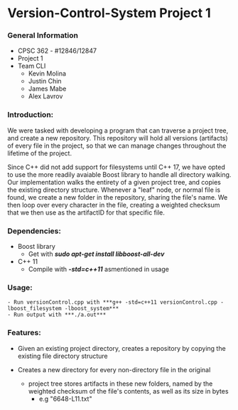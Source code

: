 # Version-Control-System Project 1 #

### General Information ###
* CPSC 362 - #12846/12847
* Project 1
* Team CLI
  * Kevin Molina
  * Justin Chin
  * James Mabe
  * Alex Lavrov

### Introduction: ###

We were tasked with developing a program that can traverse a project
tree, and create a new repository. This repository will hold all
versions (artifacts) of every file in the project, so that we can
manage changes throughout the lifetime of the project.

Since C++ did not add support for filesystems until C++ 17, we have
opted to use the more readily avaiable Boost library to handle all
directory walking. Our implementation walks the entirety of a given
project tree, and copies the existing directory structure. Whenever a
"leaf" node, or normal file is found, we create a new folder in the
repository, sharing the file's name. We then loop over every character
in the file, creating a weighted checksum that we then use as the
artifactID for that specific file.

### Dependencies: ###

* Boost library
    * Get with ***sudo apt-get install libboost-all-dev***
* C++ 11
    * Compile with ***-std=c++11*** asmentioned in usage


### Usage: ###
    - Run versionControl.cpp with ***g++ -std=c++11 versionControl.cpp -lboost_filesystem -lboost_system***
    - Run output with ***./a.out***

### Features: ###

* Given an existing project directory, creates a repository by copying
  the existing file directory structure

* Creates a new directory for every non-directory file in the original
  * project tree stores artifacts in these new folders, named by the weighted checksum of the file's contents, as well as its size in bytes
    * e.g "6648-L11.txt"
